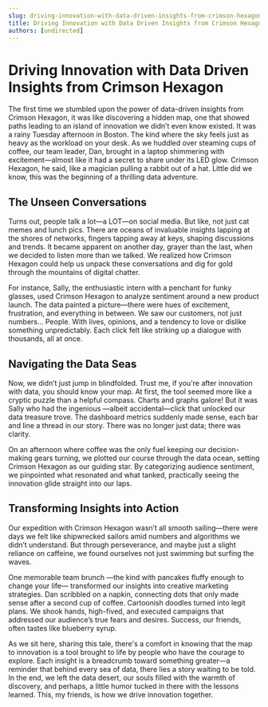 ```yaml
---
slug: driving-innovation-with-data-driven-insights-from-crimson-hexagon
title: Driving Innovation with Data Driven Insights from Crimson Hexagon
authors: [undirected]
---
```


# Driving Innovation with Data Driven Insights from Crimson Hexagon

The first time we stumbled upon the power of data-driven insights from Crimson Hexagon, it was like discovering a hidden map, one that showed paths leading to an island of innovation we didn’t even know existed. It was a rainy Tuesday afternoon in Boston. The kind where the sky feels just as heavy as the workload on your desk. As we huddled over steaming cups of coffee, our team leader, Dan, brought in a laptop shimmering with excitement—almost like it had a secret to share under its LED glow. Crimson Hexagon, he said, like a magician pulling a rabbit out of a hat. Little did we know, this was the beginning of a thrilling data adventure.

## The Unseen Conversations

Turns out, people talk a lot—a LOT—on social media. But like, not just cat memes and lunch pics. There are oceans of invaluable insights lapping at the shores of networks, fingers tapping away at keys, shaping discussions and trends. It became apparent on another day, grayer than the last, when we decided to listen more than we talked. We realized how Crimson Hexagon could help us unpack these conversations and dig for gold through the mountains of digital chatter.

For instance, Sally, the enthusiastic intern with a penchant for funky glasses, used Crimson Hexagon to analyze sentiment around a new product launch. The data painted a picture—there were hues of excitement, frustration, and everything in between. We saw our customers, not just numbers... People. With lives, opinions, and a tendency to love or dislike something unpredictably. Each click felt like striking up a dialogue with thousands, all at once.

## Navigating the Data Seas

Now, we didn’t just jump in blindfolded. Trust me, if you're after innovation with data, you should know your map. At first, the tool seemed more like a cryptic puzzle than a helpful compass. Charts and graphs galore! But it was Sally who had the ingenious —albeit accidental—click that unlocked our data treasure trove. The dashboard metrics suddenly made sense, each bar and line a thread in our story. There was no longer just data; there was clarity.

On an afternoon where coffee was the only fuel keeping our decision-making gears turning, we plotted our course through the data ocean, setting Crimson Hexagon as our guiding star. By categorizing audience sentiment, we pinpointed what resonated and what tanked, practically seeing the innovation glide straight into our laps.

## Transforming Insights into Action

Our expedition with Crimson Hexagon wasn’t all smooth sailing—there were days we felt like shipwrecked sailors amid numbers and algorithms we didn’t understand. But through perseverance, and maybe just a slight reliance on caffeine, we found ourselves not just swimming but surfing the waves.

One memorable team brunch —the kind with pancakes fluffy enough to change your life— transformed our insights into creative marketing strategies. Dan scribbled on a napkin, connecting dots that only made sense after a second cup of coffee. Cartoonish doodles turned into legit plans. We shook hands, high-fived, and executed campaigns that addressed our audience’s true fears and desires. Success, our friends, often tastes like blueberry syrup.

As we sit here, sharing this tale, there's a comfort in knowing that the map to innovation is a tool brought to life by people who have the courage to explore. Each insight is a breadcrumb toward something greater—a reminder that behind every sea of data, there lies a story waiting to be told. In the end, we left the data desert, our souls filled with the warmth of discovery, and perhaps, a little humor tucked in there with the lessons learned. This, my friends, is how we drive innovation together.